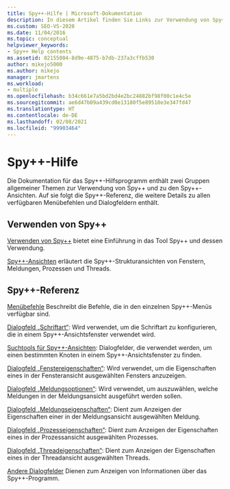 ```yaml
---
title: Spy++-Hilfe | Microsoft-Dokumentation
description: In diesem Artikel finden Sie Links zur Verwendung von Spy++ und den Ansichten von Spy++. Unter den Referenzlinks finden Sie ausführliche Informationen zu allen verfügbaren Spy++-Menübefehlen und -Dialogfeldern.
ms.custom: SEO-VS-2020
ms.date: 11/04/2016
ms.topic: conceptual
helpviewer_keywords:
- Spy++ Help contents
ms.assetid: 82155004-8d9e-4875-b7db-237a3cffb530
author: mikejo5000
ms.author: mikejo
manager: jmartens
ms.workload:
- multiple
ms.openlocfilehash: b34c661e7a5bd2bd4e2bc24882bf98f00c1e4c5e
ms.sourcegitcommit: ae6d47b09a439cd0e13180f5e89510e3e347fd47
ms.translationtype: HT
ms.contentlocale: de-DE
ms.lasthandoff: 02/08/2021
ms.locfileid: "99903464"
---
```

# <a name="spy-help"></a>Spy++-Hilfe
Die Dokumentation für das Spy++-Hilfsprogramm enthält zwei Gruppen allgemeiner Themen zur Verwendung von Spy++ und zu den Spy++-Ansichten. Auf sie folgt die Spy++-Referenz, die weitere Details zu allen verfügbaren Menübefehlen und Dialogfeldern enthält.

## <a name="using-spy"></a>Verwenden von Spy++
 [Verwenden von Spy++](../debugger/using-spy-increment.md) bietet eine Einführung in das Tool Spy++ und dessen Verwendung.

 [Spy++-Ansichten](../debugger/spy-increment-views.md) erläutert die Spy++-Strukturansichten von Fenstern, Meldungen, Prozessen und Threads.

## <a name="spy-reference"></a>Spy++-Referenz
 [Menübefehle](../debugger/menu-commands.md) Beschreibt die Befehle, die in den einzelnen Spy++-Menüs verfügbar sind.

 [Dialogfeld „Schriftart“](../debugger/font-dialog-box-microsoft-spy-increment-help.md): Wird verwendet, um die Schriftart zu konfigurieren, die in einem Spy++-Ansichtsfenster verwendet wird.

 [Suchtools für Spy++-Ansichten](../debugger/search-tools-for-spy-increment-views.md): Dialogfelder, die verwendet werden, um einen bestimmten Knoten in einem Spy++-Ansichtsfenster zu finden.

 [Dialogfeld „Fenstereigenschaften“](../debugger/window-properties-dialog-box.md): Wird verwendet, um die Eigenschaften eines in der Fensteransicht ausgewählten Fensters anzuzeigen.

 [Dialogfeld „Meldungsoptionen“](../debugger/message-options-dialog-box.md): Wird verwendet, um auszuwählen, welche Meldungen in der Meldungsansicht ausgeführt werden sollen.

 [Dialogfeld „Meldungseigenschaften“](../debugger/message-properties-dialog-box.md): Dient zum Anzeigen der Eigenschaften einer in der Meldungsansicht ausgewählten Meldung.

 [Dialogfeld „Prozesseigenschaften“](../debugger/process-properties-dialog-box.md): Dient zum Anzeigen der Eigenschaften eines in der Prozessansicht ausgewählten Prozesses.

 [Dialogfeld „Threadeigenschaften“](../debugger/thread-properties-dialog-box.md): Dient zum Anzeigen der Eigenschaften eines in der Threadansicht ausgewählten Threads.

 [Andere Dialogfelder](../debugger/other-dialog-boxes.md) Dienen zum Anzeigen von Informationen über das Spy++-Programm.